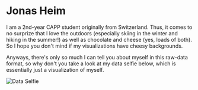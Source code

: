 # Jonas Heim

I am a 2nd-year CAPP student originally from Switzerland. Thus, it comes to no surprize that I love the outdoors (especially skiing in the winter and hiking in the summer!) as well as chocolate and cheese (yes, loads of both). So I hope you don't mind if my visualizations have cheesy backgrounds.

Anyways, there's only so much I can tell you about myself in this raw-data format, so why don't you take a look at my data selfie below, which is essentially just a visualization of myself.

![Data Selfie](/JH_DataSelfie)
